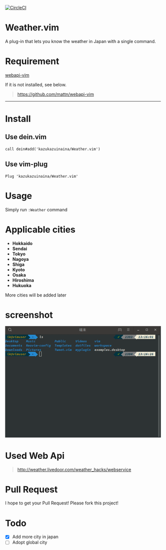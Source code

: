 [![CircleCI](https://circleci.com/gh/kazukazuinaina/Weather.vim/tree/master.svg?style=svg)](https://circleci.com/gh/kazukazuinaina/Weather.vim/tree/master)

# Weather.vim

A plug-in that lets you know the weather in Japan with a single command.

# Requirement

[webapi-vim](https://github.com/mattn/webapi-vim)

If it is not installed, see below.

> https://github.com/mattn/webapi-vim

---

# Install

## Use dein.vim

```
call dein#add('kazukazuinaina/Weather.vim')
```

## Use vim-plug

```
Plug 'kazukazuinaina/Weather.vim'
```

# Usage

Simply run `:Weather` command

# Applicable cities

- **Hokkaido**
- **Sendai**
- **Tokyo**
- **Nagoya**
- **Shiga**
- **Kyoto**
- **Osaka**
- **Hiroshima**
- **Hukuoka**

More cities will be added later

# screenshot

![example](./Weather.gif)

# Used Web Api

> http://weather.livedoor.com/weather_hacks/webservice

# Pull Request

I hope to get your Pull Request! Please fork this project!

# Todo

- [x] Add more city in japan
- [ ] Adopt global city
